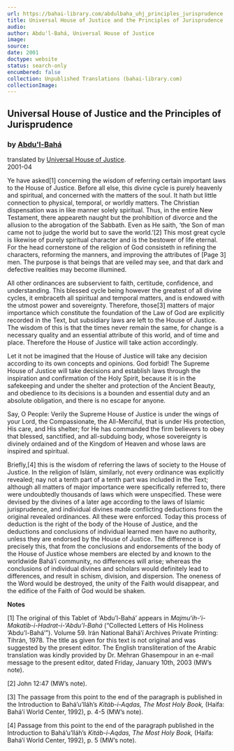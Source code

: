 ```yaml
---
url: https://bahai-library.com/abdulbaha_uhj_principles_jurisprudence
title: Universal House of Justice and the Principles of Jurisprudence
audio: 
author: Abdu'l-Bahá, Universal House of Justice
image: 
source: 
date: 2001
doctype: website
status: search-only
encumbered: false
collection: Unpublished Translations (bahai-library.com)
collectionImage: 
---
```



## Universal House of Justice and the Principles of Jurisprudence

### by [Abdu'l-Bahá](https://bahai-library.com/author/Abdu'l-Bahá)

translated by [Universal House of Justice](https://bahai-library.com/author/Universal%20House%20of%20Justice).  
2001-04


Ye have asked\[1\] concerning the wisdom of referring certain important laws to the House of Justice. Before all else, this divine cycle is purely heavenly and spiritual, and concerned with the matters of the soul. It hath but little connection to physical, temporal, or worldly matters. The Christian dispensation was in like manner solely spiritual. Thus, in the entire New Testament, there appeareth naught but the prohibition of divorce and the allusion to the abrogation of the Sabbath. Even as He saith, ‘the Son of man came not to judge the world but to save the world.’\[2\] This most great cycle is likewise of purely spiritual character and is the bestower of life eternal. For the head cornerstone of the religion of God consisteth in refining the characters, reforming the manners, and improving the attributes of \[Page 3\] men. The purpose is that beings that are veiled may see, and that dark and defective realities may become illumined.  
  
All other ordinances are subservient to faith, certitude, confidence, and understanding. This blessed cycle being however the greatest of all divine cycles, it embraceth all spiritual and temporal matters, and is endowed with the utmost power and sovereignty. Therefore, those\[3\] matters of major importance which constitute the foundation of the Law of God are explicitly recorded in the Text, but subsidiary laws are left to the House of Justice. The wisdom of this is that the times never remain the same, for change is a necessary quality and an essential attribute of this world, and of time and place. Therefore the House of Justice will take action accordingly.  
  
Let it not be imagined that the House of Justice will take any decision according to its own concepts and opinions. God forbid! The Supreme House of Justice will take decisions and establish laws through the inspiration and confirmation of the Holy Spirit, because it is in the safekeeping and under the shelter and protection of the Ancient Beauty, and obedience to its decisions is a bounden and essential duty and an absolute obligation, and there is no escape for anyone.  
  
Say, O People: Verily the Supreme House of Justice is under the wings of your Lord, the Compassionate, the All-Merciful, that is under His protection, His care, and His shelter; for He has commanded the firm believers to obey that blessed, sanctified, and all-subduing body, whose sovereignty is divinely ordained and of the Kingdom of Heaven and whose laws are inspired and spiritual.  
  
Briefly,\[4\] this is the wisdom of referring the laws of society to the House of Justice. In the religion of Islám, similarly, not every ordinance was explicitly revealed; nay not a tenth part of a tenth part was included in the Text; although all matters of major importance were specifically referred to, there were undoubtedly thousands of laws which were unspecified. These were devised by the divines of a later age according to the laws of Islamic jurisprudence, and individual divines made conflicting deductions from the original revealed ordinances. All these were enforced. Today this process of deduction is the right of the body of the House of Justice, and the deductions and conclusions of individual learned men have no authority, unless they are endorsed by the House of Justice. The difference is precisely this, that from the conclusions and endorsements of the body of the House of Justice whose members are elected by and known to the worldwide Bahá’í community, no differences will arise; whereas the conclusions of individual divines and scholars would definitely lead to differences, and result in schism, division, and dispersion. The oneness of the Word would be destroyed, the unity of the Faith would disappear, and the edifice of the Faith of God would be shaken.  
  
**Notes**

\[1\] The original of this Tablet of ‘Abdu’l-Bahá’ appears in _Majmu‘ih-‘i-Makatib-i-Hadrat-i-‘Abdu’l-Bahá_ (“Collected Letters of His Holiness ‘Abdu’l-Bahá’”). Volume 59. Irán National Bahá’í Archives  Private Printing: Tihrán, 1978. The title as given for this text is not original and was suggested by the present editor. The English transliteration of the Arabic translation was kindly provided by Dr. Mehran Ghasempour in an e-mail message to the present editor, dated Friday, January 10th, 2003 (MW’s note).

\[2\] John 12:47 (MW’s note).

\[3\] The passage from this point to the end of the paragraph is published in the Introduction to Bahá’u’lláh’s _Kitáb-i-Aqdas, The Most Holy Book,_ (Haifa: Bahá’í World Center, 1992), p. 4-5 (MW’s note).

\[4\] Passage from this point to the end of the paragraph published in the Introduction to Bahá’u’lláh’s _Kitáb-i-Aqdas, The Most Holy Book,_ (Haifa: Bahá’í World Center, 1992), p. 5 (MW’s note).